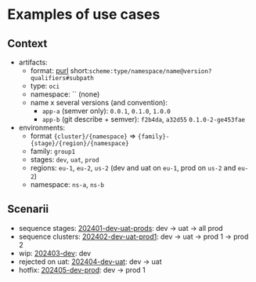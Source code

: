 # Examples of use cases

## Context

- artifacts:
  - format: [purl](https://github.com/package-url/purl-spec/blob/master/PURL-SPECIFICATION.rst)  short:`scheme:type/namespace/name@version?qualifiers#subpath`
  - type: `oci`
  - namespace: `` (none)
  - name x several versions (and convention):
    - `app-a` (semver only): `0.0.1`, `0.1.0`, `1.0.0`
    - `app-b` (git describe + semver): `f2b4da`, `a32d55` `0.1.0-2-ge453fae`
- environments:
  - format `{cluster}/{namespace}` => `{family}-{stage}/{region}/{namespace}`
  - family: `group1`
  - stages: `dev`, `uat`, `prod`
  - regions: `eu-1`, `eu-2`, `us-2` (dev and uat on `eu-1`, prod on `us-2` and `eu-2`)
  - namespace: `ns-a`, `ns-b`

## Scenarii

- sequence stages: [202401-dev-uat-prods](`202401-dev-uat-prods.csv`): dev -> uat -> all prod
- sequence clusters: [202402-dev-uat-prod1](`202402-dev-uat-prod1.csv`): dev -> uat -> prod 1 -> prod 2
- wip: [202403-dev](`202403-dev.csv`): dev
- rejected on uat: [202404-dev-uat](`202404-dev-uat.csv`): dev -> uat
- hotfix: [202405-dev-prod](`202405-dev-prod.csv`): dev -> prod 1
